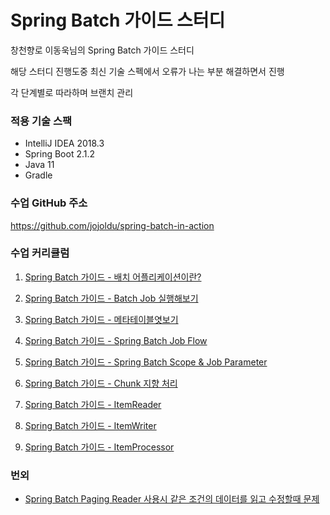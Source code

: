# Spring Batch 가이드 스터디
창천향로 이동욱님의 Spring Batch 가이드 스터디  

해당 스터디 진행도중 최신 기술 스펙에서 오류가 나는 부분 해결하면서 진행

각 단계별로 따라하며 브랜치 관리


### 적용 기술 스팩
- IntelliJ IDEA 2018.3
- Spring Boot 2.1.2
- Java 11
- Gradle

### 수업 GitHub 주소
https://github.com/jojoldu/spring-batch-in-action

### 수업 커리큘럼
1. [Spring Batch 가이드 - 배치 어플리케이션이란?](https://jojoldu.tistory.com/324)

2. [Spring Batch 가이드 - Batch Job 실행해보기](https://jojoldu.tistory.com/325)
   
3. [Spring Batch 가이드 - 메타테이블엿보기](https://jojoldu.tistory.com/326)

4. [Spring Batch 가이드 - Spring Batch Job Flow](https://jojoldu.tistory.com/328)

5. [Spring Batch 가이드 - Spring Batch Scope & Job Parameter](https://jojoldu.tistory.com/330)

6. [Spring Batch 가이드 - Chunk 지향 처리](https://jojoldu.tistory.com/331)

7. [Spring Batch 가이드 - ItemReader](https://jojoldu.tistory.com/336)

8. [Spring Batch 가이드 - ItemWriter](https://jojoldu.tistory.com/339)

9. [Spring Batch 가이드 - ItemProcessor](https://jojoldu.tistory.com/347)

### 번외
- [Spring Batch Paging Reader 사용시 같은 조건의 데이터를 읽고 수정할때 문제](https://jojoldu.tistory.com/337)